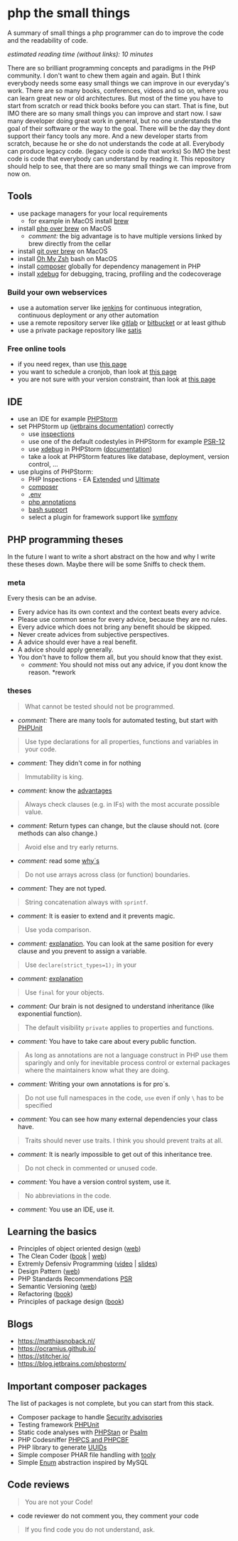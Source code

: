 # php the small things
A summary of small things a php programmer can do to improve the code and the readability of code.

*estimated reading time (without links): 10 minutes*

There are so brilliant programming concepts and paradigms in the PHP community. I don't want to chew them again and again. 
But I think everybody needs some easy small things we can improve in our everyday's work. 
There are so many books, conferences, videos and so on, where you can learn great new or old architectures. 
But most of the time you have to start from scratch or read thick books before you can start. 
That is fine, but IMO there are so many small things you can improve and start now. 
I saw many developer doing great work in general, but no one understands the goal of their software or the way to the goal. 
There will be the day they dont support their fancy tools any more. 
And a new developer starts from scratch, because he or she do not understands the code at all. 
Everybody can produce legacy code. (legacy code is code that works) So IMO the best code is code that everybody can understand by reading it. 
This repository should help to see, that there are so many small things we can improve from now on.     

## Tools
* use package managers for your local requirements
    * for example in MacOS install [brew](https://brew.sh/index_de)
* install [php over brew](https://formulae.brew.sh/formula/php) on MacOS
    * *comment:* the big advantage is to have multiple versions linked by brew directly from the cellar 
* install [git over brew](https://gist.github.com/derhuerst/1b15ff4652a867391f03) on MacOS
* install [Oh My Zsh](https://github.com/ohmyzsh/ohmyzsh) bash on MacOS
* install [composer](https://getcomposer.org/download/) globally for dependency management in PHP
* install [xdebug](https://xdebug.org/docs/install) for debugging, tracing, profiling and the codecoverage

### Build your own webservices
* use a automation server like [jenkins](https://jenkins.io/) for continuous integration, continuous deployment or any other automation
* use a remote repository server like [gitlab](https://about.gitlab.com/) or [bitbucket](https://bitbucket.org/) or at least github 
* use a private package repository like [satis](https://github.com/composer/satis)

### Free online tools
* if you need regex, than use [this page](https://regex101.com/)
* you want to schedule a cronjob, than look at [this page](https://crontab.guru/)
* you are not sure with your version constraint, than look at [this page](https://jubianchi.github.io/semver-check/#/)  

## IDE
* use an IDE for example [PHPStorm](https://www.jetbrains.com/phpstorm/) 
* set PHPStorm up ([jetbrains documentation](https://www.jetbrains.com/help/phpstorm/configuring-php-development-environment.html)) correctly 
    * use [inspections](https://www.jetbrains.com/help/phpstorm/code-inspection.html) 
    * use one of the default codestyles in PHPStorm for example [PSR-12](https://www.php-fig.org/psr/psr-12/)
    * use [xdebug](https://xdebug.org/) in PHPStorm ([documentation](https://www.jetbrains.com/help/phpstorm/configuring-xdebug.html))
    * take a look at PHPStorm features like database, deployment, version control, ...
* use plugins of PHPStorm:
    * PHP Inspections - EA [Extended](https://plugins.jetbrains.com/plugin/7622-php-inspections-ea-extended-) und [Ultimate](https://plugins.jetbrains.com/plugin/10215-php-inspections-ea-ultimate-)
    * [composer](https://plugins.jetbrains.com/plugin/index?xmlId=org.psliwa.idea.composer)
    * [.env](https://plugins.jetbrains.com/plugin/9525--env-files-support)
    * [php annotations](https://plugins.jetbrains.com/plugin/7320-php-annotations)
    * [bash support](https://plugins.jetbrains.com/plugin/4230-bashsupport)
    * select a plugin for framework support like [symfony](https://plugins.jetbrains.com/plugin/7219-symfony-support)

## PHP programming theses
In the future I want to write a short abstract on the how and why I write these theses down. 
Maybe there will be some Sniffs to check them.

### meta
Every thesis can be an advise.
* Every advice has its own context and the context beats every advice.
* Please use common sense for every advice, because they are no rules.
* Every advice which does not bring any benefit should be skipped.
* Never create advices from subjective perspectives.
* A advice should ever have a real benefit.
* A advice should apply generally.
* You don't have to follow them all, but you should know that they exist. 
    * *comment*: You should not miss out any advice, if you dont know the reason. *rework

### theses
> What cannot be tested should not be programmed.
* *comment:* There are many tools for automated testing, but start with [PHPUnit](https://phpunit.de/)
> Use type declarations for all properties, functions and variables in your code.
* *comment:* They didn't come in for nothing
> Immutability is king.
* *comment:* know the [advantages](https://hackernoon.com/5-benefits-of-immutable-objects-worth-considering-for-your-next-project-f98e7e85b6ac)  
> Always check clauses (e.g. in IFs) with the most accurate possible value.
* *comment:* Return types can change, but the clause should not. (core methods can also change.)
> Avoid else and try early returns.
* *comment:* read some [why´s](https://szymonkrajewski.pl/why-should-you-return-early/)
> Do not use arrays across class (or function) boundaries.
* *comment:* They are not typed.
> String concatenation always with `sprintf`.
* *comment:* It is easier to extend and it prevents magic.
> Use yoda comparison.
* *comment:* [explanation](https://knowthecode.io/yoda-conditions-yoda-not-yoda). 
You can look at the same position for every clause and you prevent to assign a variable. 
> Use `declare(strict_types=1);` in your
* *comment:* [explanation](https://www.brainbell.com/php/strict-type.html)  
> Use `final` for your objects.
* *comment:* Our brain is not designed to understand inheritance (like exponential function).
> The default visibility `private` applies to properties and functions.
* *comment:* You have to take care about every public function.
> As long as annotations are not a language construct in PHP use them sparingly and only for inevitable process control
> or external packages where the maintainers know what they are doing.
* *comment:* Writing your own annotations is for pro´s.   
> Do not use full namespaces in the code, `use` even if only `\` has to be specified
* *comment:* You can see how many external dependencies your class have. 
> Traits should never use traits. I think you should prevent traits at all. 
* *comment:* It is nearly impossible to get out of this inheritance tree.
> Do not check in commented or unused code.
* *comment:* You have a version control system, use it.
> No abbreviations in the code.
* *comment:* You use an IDE, use it.

## Learning the basics
* Principles of object oriented design ([web](http://butunclebob.com/ArticleS.UncleBob.PrinciplesOfOod))
* The Clean Coder ([book](https://www.amazon.de/Clean-Coder-Conduct-Professional-Programmers/dp/0137081073) | [web](https://clean-code-developer.de/))
* Extremly Defensiv Programming ([video](https://www.youtube.com/watch?v=8d2AtAGJPno) | [slides](https://ocramius.github.io/extremely-defensive-php/))
* Design Pattern ([web](https://designpatternsphp.readthedocs.io/en/latest/README.html))
* PHP Standards Recommendations [PSR](https://www.php-fig.org/psr/)
* Semantic Versioning ([web](https://semver.org/))
* Refactoring ([book](https://www.amazon.de/Refactoring-Improving-Design-Existing-Technology/dp/0201485672))
* Principles of package design ([book](https://www.amazon.de/Principles-Package-Design-Creating-Components/dp/1484241185))

## Blogs
* https://matthiasnoback.nl/
* https://ocramius.github.io/
* https://stitcher.io/ 
* https://blog.jetbrains.com/phpstorm/

## Important composer packages
The list of packages is not complete, but you can start from this stack.
* Composer package to handle [Security advisories](https://github.com/Roave/SecurityAdvisoriesBuilder) 
* Testing framework [PHPUnit](https://github.com/sebastianbergmann/phpunit)
* Static code analyses with [PHPStan](https://github.com/phpstan/phpstan) or [Psalm](https://github.com/vimeo/psalm)
* PHP Codesniffer [PHPCS and PHPCBF](https://github.com/squizlabs/PHP_CodeSniffer)
* PHP library to generate [UUIDs](https://github.com/ramsey/uuid) 
* Simple composer PHAR file handling with [tooly](https://github.com/tommy-muehle/tooly-composer-script) 
* Simple [Enum](https://github.com/freshp/php-enumeration) abstraction inspired by MySQL 

## Code reviews
> You are not your Code!
* code reviewer do not comment you, they comment your code
> If you find code you do not understand, ask.

